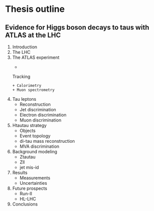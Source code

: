 Thesis outline
==============

Evidence for Higgs boson decays to taus with ATLAS at the LHC
-------------------------------------------------------------

1. Introduction
2. The LHC
3. The ATLAS experiment
   + ```ruby 
   Tracking
   ```
   + Calorimetry
   + Muon spectrometry
4. Tau leptons
   + Reconstruction
   + Jet discrimination
   + Electron discrimination
   + Muon discrimination
5. Htautau strategy
   + Objects
   + Event topology
   + di-tau mass reconstruction
   + MVA discrimination
6. Background modeling
   + Ztautau
   + Zll
   + jet mis-id
7. Results
   + Measurements
   + Uncertainties
8. Future prospects
   + Run-II
   + HL-LHC
9. Conclusions


